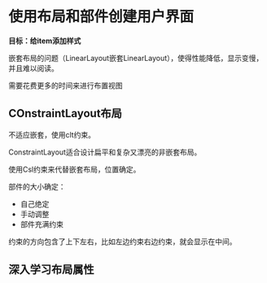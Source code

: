 # 使用布局和部件创建用户界面

**目标：给item添加样式**

嵌套布局的问题（LinearLayout嵌套LinearLayout），使得性能降低，显示变慢，并且难以阅读。

需要花费更多的时间来进行布置视图

## COnstraintLayout布局

不适应嵌套，使用clt约束。

ConstraintLayout适合设计扁平和复杂又漂亮的非嵌套布局。

使用Csl约束来代替嵌套布局，位置确定。

部件的大小确定：
- 自己绝定
- 手动调整
- 部件充满约束

约束的方向包含了上下左右，比如左边约束右边约束，就会显示在中间。

## 深入学习布局属性





















